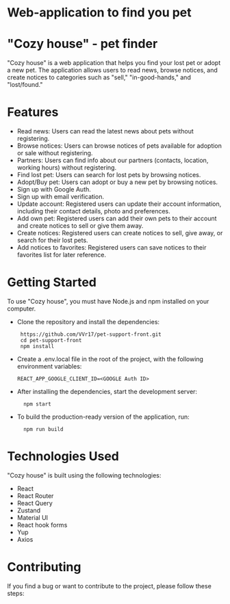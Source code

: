 # Web-application to find you pet

# "Cozy house" - pet finder
"Cozy house" is a web application that helps you find your lost pet or adopt a new pet. 
The application allows users to read news, browse notices, and create notices to categories such as "sell," "in-good-hands," and "lost/found."

# Features
  * Read news: Users can read the latest news about pets without registering.
  * Browse notices: Users can browse notices of pets available for adoption or sale without registering.
  * Partners: Users can find info about our partners (contacts, location, working hours) without registering.
  * Find lost pet: Users can search for lost pets by browsing notices.
  * Adopt/Buy pet: Users can adopt or buy a new pet by browsing notices.
  * Sign up with Google Auth.
  * Sign up with email verification.
  * Update account: Registered users can update their account information, including their contact details, photo and preferences.
  * Add own pet: Registered users can add their own pets to their account and create notices to sell or give them away.
  * Create notices: Registered users can create notices to sell, give away, or search for their lost pets.
  * Add notices to favorites: Registered users can save notices to their favorites list for later reference.

# Getting Started
To use "Cozy house", you must have Node.js and npm installed on your computer. 

   * Clone the repository and install the dependencies:

          https://github.com/VVr17/pet-support-front.git
          cd pet-support-front
          npm install
          
  * Сreate a .env.local file in the root of the project, with the following environment variables:
  
        REACT_APP_GOOGLE_CLIENT_ID=<GOOGLE Auth ID>


  * After installing the dependencies, start the development server:
      
          npm start

  * To build the production-ready version of the application, run:
      
          npm run build
      
# Technologies Used
  "Cozy house" is built using the following technologies:

  * React
  * React Router
  * React Query
  * Zustand
  * Material UI
  * React hook forms
  * Yup
  * Axios

# Contributing
If you find a bug or want to contribute to the project, please follow these steps:
    